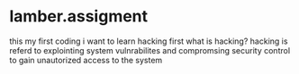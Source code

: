 # lamber.assigment
this my first coding
i want to learn hacking
first what is hacking? hacking is referd to explointing system vulnrabilites and compromsing security control to gain unautorized access to the system

